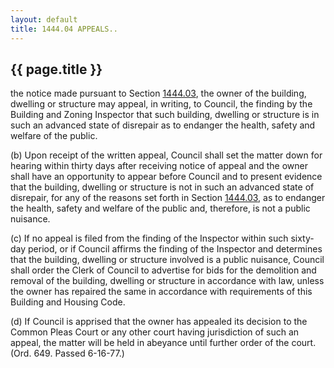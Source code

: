 ```yaml
---
layout: default 
title: 1444.04 APPEALS..
---
```


{{ page.title }}
----------------
the notice made pursuant to Section [1444.03](573e5bd5.html), the owner
of the building, dwelling or structure may appeal, in writing, to
Council, the finding by the Building and Zoning Inspector that such
building, dwelling or structure is in such an advanced state of
disrepair as to endanger the health, safety and welfare of the public.

​(b) Upon receipt of the written appeal, Council shall set the matter
down for hearing within thirty days after receiving notice of appeal and
the owner shall have an opportunity to appear before Council and to
present evidence that the building, dwelling or structure is not in such
an advanced state of disrepair, for any of the reasons set forth in
Section [1444.03](573e5bd5.html), as to endanger the health, safety and
welfare of the public and, therefore, is not a public nuisance.

​(c) If no appeal is filed from the finding of the Inspector within such
sixty-day period, or if Council affirms the finding of the Inspector and
determines that the building, dwelling or structure involved is a public
nuisance, Council shall order the Clerk of Council to advertise for bids
for the demolition and removal of the building, dwelling or structure in
accordance with law, unless the owner has repaired the same in
accordance with requirements of this Building and Housing Code.

​(d) If Council is apprised that the owner has appealed its decision to
the Common Pleas Court or any other court having jurisdiction of such an
appeal, the matter will be held in abeyance until further order of the
court. (Ord. 649. Passed 6-16-77.)
